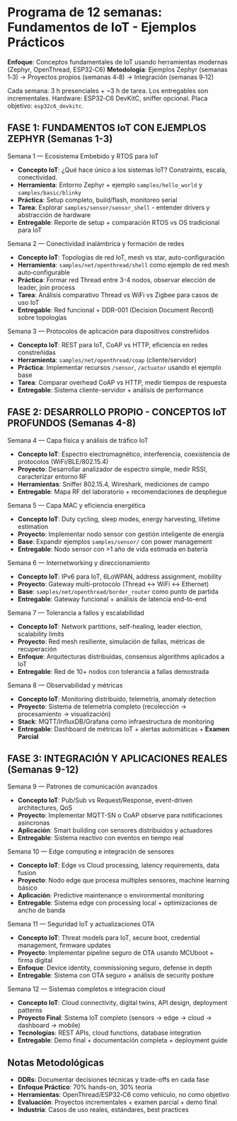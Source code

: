 # Programa de 12 semanas: Fundamentos de IoT - Ejemplos Prácticos

**Enfoque**: Conceptos fundamentales de IoT usando herramientas modernas (Zephyr, OpenThread, ESP32‑C6)
**Metodología**: Ejemplos Zephyr (semanas 1‑3) → Proyectos propios (semanas 4‑8) → Integración (semanas 9‑12)

Cada semana: 3 h presenciales + ~3 h de tarea. Los entregables son incrementales.
Hardware: ESP32‑C6 DevKitC, sniffer opcional. Placa objetivo: `esp32c6_devkitc`.

## FASE 1: FUNDAMENTOS IoT CON EJEMPLOS ZEPHYR (Semanas 1-3)

Semana 1 — Ecosistema Embebido y RTOS para IoT
- **Concepto IoT**: ¿Qué hace único a los sistemas IoT? Constraints, escala, conectividad.
- **Herramienta**: Entorno Zephyr + ejemplo `samples/hello_world` y `samples/basic/blinky`
- **Práctica**: Setup completo, build/flash, monitoreo serial
- **Tarea**: Explorar `samples/sensor/sensor_shell` - entender drivers y abstracción de hardware
- **Entregable**: Reporte de setup + comparación RTOS vs OS tradicional para IoT

Semana 2 — Conectividad inalámbrica y formación de redes
- **Concepto IoT**: Topologías de red IoT, mesh vs star, auto-configuración
- **Herramienta**: `samples/net/openthread/shell` como ejemplo de red mesh auto‑configurable
- **Práctica**: Formar red Thread entre 3-4 nodos, observar elección de leader, join process
- **Tarea**: Análisis comparativo Thread vs WiFi vs Zigbee para casos de uso IoT
- **Entregable**: Red funcional + DDR-001 (Decision Document Record) sobre topologías

Semana 3 — Protocolos de aplicación para dispositivos constreñidos
- **Concepto IoT**: REST para IoT, CoAP vs HTTP, eficiencia en redes constreñidas
- **Herramienta**: `samples/net/openthread/coap` (cliente/servidor)
- **Práctica**: Implementar recursos `/sensor`, `/actuator` usando el ejemplo base
- **Tarea**: Comparar overhead CoAP vs HTTP, medir tiempos de respuesta
- **Entregable**: Sistema cliente-servidor + análisis de performance

## FASE 2: DESARROLLO PROPIO - CONCEPTOS IoT PROFUNDOS (Semanas 4-8)

Semana 4 — Capa física y análisis de tráfico IoT
- **Concepto IoT**: Espectro electromagnético, interferencia, coexistencia de protocolos (WiFi/BLE/802.15.4)
- **Proyecto**: Desarrollar analizador de espectro simple, medir RSSI, caracterizar entorno RF
- **Herramientas**: Sniffer 802.15.4, Wireshark, mediciones de campo
- **Entregable**: Mapa RF del laboratorio + recomendaciones de despliegue

Semana 5 — Capa MAC y eficiencia energética
- **Concepto IoT**: Duty cycling, sleep modes, energy harvesting, lifetime estimation
- **Proyecto**: Implementar nodo sensor con gestión inteligente de energía
- **Base**: Expandir ejemplos `samples/sensor/` con power management
- **Entregable**: Nodo sensor con >1 año de vida estimada en batería

Semana 6 — Internetworking y direccionamiento
- **Concepto IoT**: IPv6 para IoT, 6LoWPAN, address assignment, mobility
- **Proyecto**: Gateway multi-protocolo (Thread ↔ WiFi ↔ Ethernet)  
- **Base**: `samples/net/openthread/border_router` como punto de partida
- **Entregable**: Gateway funcional + análisis de latencia end-to-end

Semana 7 — Tolerancia a fallos y escalabilidad
- **Concepto IoT**: Network partitions, self-healing, leader election, scalability limits
- **Proyecto**: Red mesh resiliente, simulación de fallas, métricas de recuperación
- **Enfoque**: Arquitecturas distribuidas, consensus algorithms aplicados a IoT
- **Entregable**: Red de 10+ nodos con tolerancia a fallas demostrada

Semana 8 — Observabilidad y métricas
- **Concepto IoT**: Monitoring distribuido, telemetría, anomaly detection
- **Proyecto**: Sistema de telemetría completo (recolección → procesamiento → visualización)
- **Stack**: MQTT/InfluxDB/Grafana como infraestructura de monitoring
- **Entregable**: Dashboard de métricas IoT + alertas automáticas + **Examen Parcial**

## FASE 3: INTEGRACIÓN Y APLICACIONES REALES (Semanas 9-12)

Semana 9 — Patrones de comunicación avanzados
- **Concepto IoT**: Pub/Sub vs Request/Response, event-driven architectures, QoS
- **Proyecto**: Implementar MQTT-SN o CoAP observe para notificaciones asíncronas
- **Aplicación**: Smart building con sensores distribuidos y actuadores
- **Entregable**: Sistema reactivo con eventos en tiempo real

Semana 10 — Edge computing e integración de sensores
- **Concepto IoT**: Edge vs Cloud processing, latency requirements, data fusion
- **Proyecto**: Nodo edge que procesa múltiples sensores, machine learning básico
- **Aplicación**: Predictive maintenance o environmental monitoring  
- **Entregable**: Sistema edge con processing local + optimizaciones de ancho de banda

Semana 11 — Seguridad IoT y actualizaciones OTA
- **Concepto IoT**: Threat models para IoT, secure boot, credential management, firmware updates
- **Proyecto**: Implementar pipeline seguro de OTA usando MCUboot + firma digital
- **Enfoque**: Device identity, commissioning seguro, defense in depth
- **Entregable**: Sistema con OTA seguro + análisis de security posture

Semana 12 — Sistemas completos e integración cloud
- **Concepto IoT**: Cloud connectivity, digital twins, API design, deployment patterns
- **Proyecto Final**: Sistema IoT completo (sensors → edge → cloud → dashboard → mobile)
- **Tecnologías**: REST APIs, cloud functions, database integration
- **Entregable**: Demo final + documentación completa + deployment guide

## Notas Metodológicas
- **DDRs**: Documentar decisiones técnicas y trade-offs en cada fase
- **Enfoque Práctico**: 70% hands-on, 30% teoría  
- **Herramientas**: OpenThread/ESP32‑C6 como vehículo, no como objetivo
- **Evaluación**: Proyectos incrementales + examen parcial + demo final
- **Industria**: Casos de uso reales, estándares, best practices

